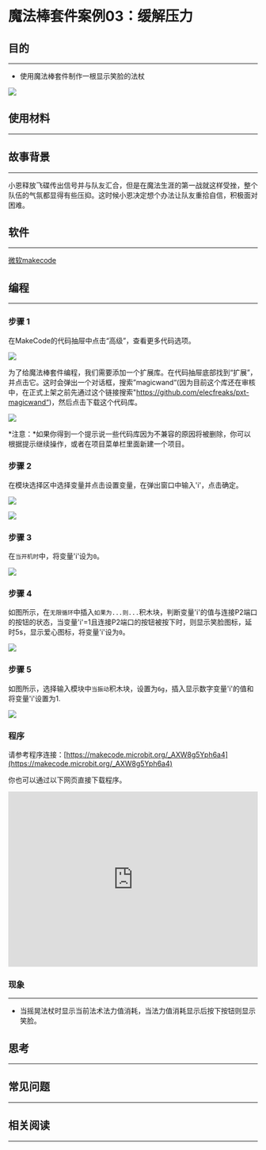 # 魔法棒套件案例03：缓解压力

## 目的
---

- 使用魔法棒套件制作一根显示笑脸的法杖

![](./images/magicwand_case_01_01.png)


## 使用材料
---



## 故事背景
---
小恩释放飞碟传出信号并与队友汇合，但是在魔法生涯的第一战就这样受挫，整个队伍的气氛都显得有些压抑。这时候小恩决定想个办法让队友重拾自信，积极面对困难。

## 软件
---

[微软makecode](https://makecode.microbit.org/#)

## 编程
---

### 步骤 1
在MakeCode的代码抽屉中点击“高级”，查看更多代码选项。

![](./images/magicwand_case_01_02.png)

为了给魔法棒套件编程，我们需要添加一个扩展库。在代码抽屉底部找到“扩展”，并点击它。这时会弹出一个对话框，搜索”magicwand“(因为目前这个库还在审核中，在正式上架之前先通过这个链接搜索"https://github.com/elecfreaks/pxt-magicwand“)，然后点击下载这个代码库。

![](./images/magicwand_case_01_03.png)

*注意：*如果你得到一个提示说一些代码库因为不兼容的原因将被删除，你可以根据提示继续操作，或者在项目菜单栏里面新建一个项目。
### 步骤 2
在模块选择区中选择变量并点击设置变量，在弹出窗口中输入'i'，点击确定。



![](./images/magicwand_case_03_04.png)


![](./images/magicwand_case_03_05.png)


### 步骤 3
在`当开机时`中，将变量'i'设为`0`。

![](./images/magicwand_case_03_06.png)

### 步骤 4

如图所示，在`无限循环`中插入`如果为...则...`积木块，判断变量'i'的值与连接P2端口的按钮的状态，当变量'i'=1且连接P2端口的按钮被按下时，则显示笑脸图标，延时5s，显示爱心图标，将变量'i'设为`0`。


![](./images/magicwand_case_03_07.png)

### 步骤 5

如图所示，选择输入模块中`当振动`积木块，设置为`6g`，插入显示数字变量'i'的值和将变量'i'设置为1.

![](./images/magicwand_case_03_08.png)




### 程序

请参考程序连接：[https://makecode.microbit.org/_AXW8g5Yph6a4](https://makecode.microbit.org/_AXW8g5Yph6a4)

你也可以通过以下网页直接下载程序。

<div style="position:relative;height:0;padding-bottom:70%;overflow:hidden;"><iframe style="position:absolute;top:0;left:0;width:100%;height:100%;" src="https://makecode.microbit.org/#pub:_AXW8g5Yph6a4]" frameborder="0" sandbox="allow-popups allow-forms allow-scripts allow-same-origin"></iframe></div>  

### 现象
---
- 当摇晃法杖时显示当前法术法力值消耗，当法力值消耗显示后按下按钮则显示笑脸。
## 思考
---


## 常见问题
---
## 相关阅读  
---
